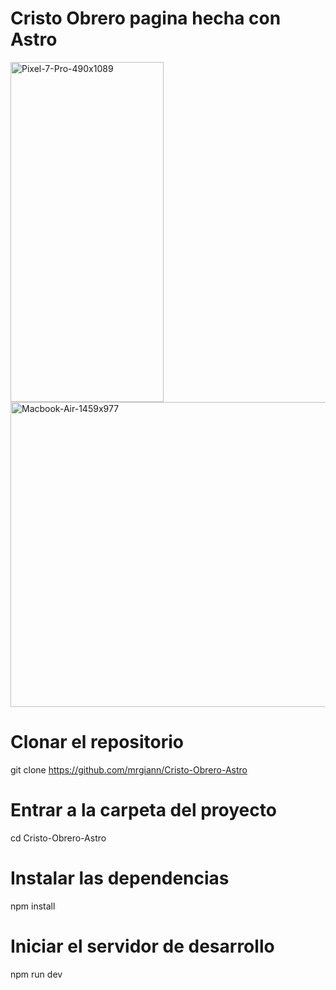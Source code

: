 # Cristo Obrero pagina hecha con Astro
<img width="245" height="544" alt="Pixel-7-Pro-490x1089" src="https://github.com/user-attachments/assets/131d151c-7b48-4410-977a-0b1551959f91" />
<img width="729" height="488" alt="Macbook-Air-1459x977" src="https://github.com/user-attachments/assets/ccad1d46-524c-4e81-8750-472966834497" />

# Clonar el repositorio
git clone https://github.com/mrgiann/Cristo-Obrero-Astro

# Entrar a la carpeta del proyecto
cd Cristo-Obrero-Astro

# Instalar las dependencias
npm install

# Iniciar el servidor de desarrollo
npm run dev
